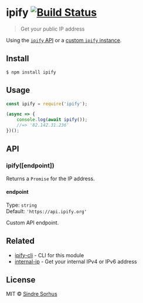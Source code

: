 # ipify [![Build Status](https://travis-ci.org/sindresorhus/ipify.svg?branch=master)](https://travis-ci.org/sindresorhus/ipify)

> Get your public IP address

Using the [`ipify` API](https://www.ipify.org) or a [custom `ipify` instance](https://github.com/rdegges/ipify-api).


## Install

```
$ npm install ipify
```


## Usage

```js
const ipify = require('ipify');

(async => {
	console.log(await ipify());
	//=> '82.142.31.236'
})();
```


## API

### ipify([endpoint])

Returns a `Promise` for the IP address.

#### endpoint

Type: `string`<br>
Default: `'https://api.ipify.org'`

Custom API endpoint.


## Related

- [ipify-cli](https://github.com/sindresorhus/ipify-cli) - CLI for this module
- [internal-ip](https://github.com/sindresorhus/internal-ip) - Get your internal IPv4 or IPv6 address


## License

MIT © [Sindre Sorhus](https://sindresorhus.com)

